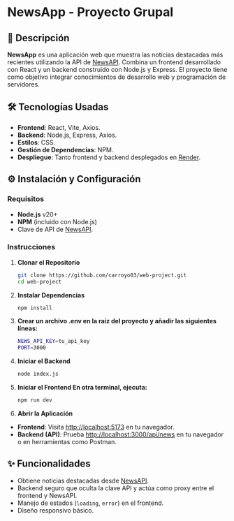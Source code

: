# NewsApp - Proyecto Grupal

## 📑 Descripción
**NewsApp** es una aplicación web que muestra las noticias destacadas más recientes utilizando la API de [NewsAPI](https://newsapi.org/). Combina un frontend desarrollado con React y un backend construido con Node.js y Express. El proyecto tiene como objetivo integrar conocimientos de desarrollo web y programación de servidores.

## 🛠️ Tecnologías Usadas
- **Frontend**: React, Vite, Axios.
- **Backend**: Node.js, Express, Axios.
- **Estilos**: CSS.
- **Gestión de Dependencias**: NPM.
- **Despliegue**: Tanto frontend y backend desplegados en [Render](render.com).

## ⚙️ Instalación y Configuración

### Requisitos
- **Node.js** v20+
- **NPM** (incluido con Node.js)
- Clave de API de [NewsAPI](https://newsapi.org/).

### Instrucciones
1. **Clonar el Repositorio**
   ```bash
   git clone https://github.com/carroyo03/web-project.git
   cd web-project

2. **Instalar Dependencias**
   ```bash
   npm install
   
3. **Crear un archivo .env en la raíz del proyecto y añadir las siguientes líneas:**
   ```bash
   NEWS_API_KEY=tu_api_key
   PORT=3000
   
4. **Iniciar el Backend**
   ```bash
   node index.js

5. **Iniciar el Frontend En otra terminal, ejecuta:**
   ```bash
   npm run dev

6. **Abrir la Aplicación**
- **Frontend**: Visita [http://localhost:5173](http://localhost:5173) en tu navegador.
- **Backend (API)**: Prueba [http://localhost:3000/api/news](http://localhost:3000/api/news) en tu navegador o en herramientas como Postman.

## ✨ Funcionalidades
- Obtiene noticias destacadas desde [NewsAPI](https://newsapi.org/).
- Backend seguro que oculta la clave API y actúa como proxy entre el frontend y NewsAPI.
- Manejo de estados (`loading`, `error`) en el frontend.
- Diseño responsivo básico.
